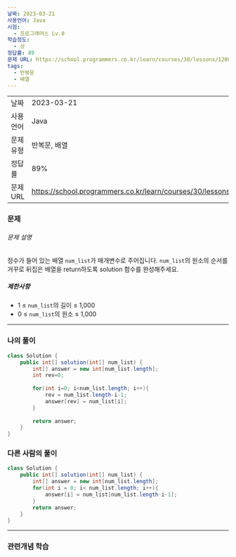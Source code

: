 ```yaml
---
날짜: 2023-03-21
사용언어: Java
시험:
  - 프로그래머스 Lv.0
학습정도:
  - 상
정답률: 89
문제 URL: https://school.programmers.co.kr/learn/courses/30/lessons/120821
tags:
  - 반복문
  - 배열
---
```

|           |                                                                  |
| --------- | ---------------------------------------------------------------- |
| 날짜      | 2023-03-21                                                       |
| 사용 언어 | Java                                                             |
| 문제 유형 | 반복문, 배열                                                     |
| 정답률    | 89%                                                              |
| 문제 URL  | https://school.programmers.co.kr/learn/courses/30/lessons/120821 |

### 문제

###### 문제 설명

정수가 들어 있는 배열 `num_list`가 매개변수로 주어집니다. `num_list`의 원소의 순서를 거꾸로 뒤집은 배열을 return하도록 solution 함수를 완성해주세요.

##### 제한사항

- 1 ≤ `num_list`의 길이 ≤ 1,000
- 0 ≤ `num_list`의 원소 ≤ 1,000

---

### 나의 풀이

```java
class Solution {
    public int[] solution(int[] num_list) {
        int[] answer = new int[num_list.length];
        int rev=0;
        
        for(int i=0; i<num_list.length; i++){
            rev = num_list.length-i-1;
            answer[rev] = num_list[i];
        }
        
        return answer;
    }
}
```

### 다른 사람의 풀이

```java
class Solution {
    public int[] solution(int[] num_list) {
        int[] answer = new int[num_list.length];
        for(int i = 0; i< num_list.length; i++){
            answer[i] = num_list[num_list.length-i-1];
        }
        return answer;
    }
}
```

---
### 관련개념 학습
